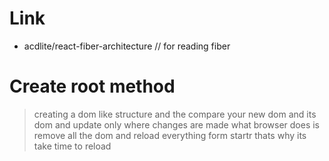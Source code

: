 # Link
- acdlite/react-fiber-architecture  // for reading fiber 
# Create root method 
>creating a dom like structure 
>and the compare your new dom and its dom and update only where changes are made
>what browser does is remove all the dom and reload everything form startr thats why its take time to reload 
 